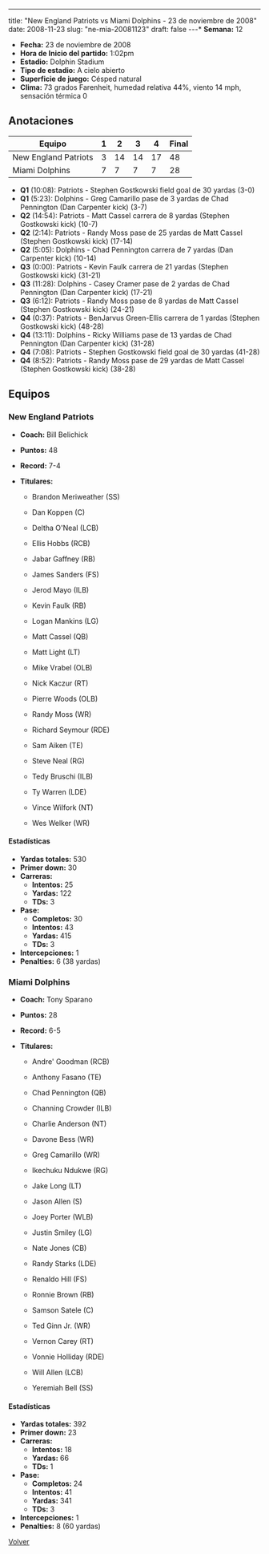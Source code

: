 ---
title: "New England Patriots vs Miami Dolphins - 23 de noviembre de 2008"
date: 2008-11-23
slug: "ne-mia-20081123"
draft: false
---* **Semana:** 12
* **Fecha:** 23 de noviembre de 2008
* **Hora de Inicio del partido:** 1:02pm
* **Estadio:** Dolphin Stadium
* **Tipo de estadio:** A cielo abierto
* **Superficie de juego:** Césped natural
* **Clima:** 73 grados Farenheit, humedad relativa 44%, viento 14 mph, sensación térmica 0




## Anotaciones
| Equipo | 1 | 2 | 3 | 4 | Final |
|--------|---|---|---|---|-------|
| New England Patriots  | 3 | 14 | 14 | 17  | 48 |
| Miami Dolphins  | 7 | 7 | 7 | 7  | 28 |
* **Q1** (10:08): Patriots - Stephen Gostkowski field goal de 30 yardas (3-0)
* **Q1** (5:23): Dolphins - Greg Camarillo pase de 3 yardas de Chad Pennington (Dan Carpenter kick) (3-7)
* **Q2** (14:54): Patriots - Matt Cassel carrera de 8 yardas (Stephen Gostkowski kick) (10-7)
* **Q2** (2:14): Patriots - Randy Moss pase de 25 yardas de Matt Cassel (Stephen Gostkowski kick) (17-14)
* **Q2** (5:05): Dolphins - Chad Pennington carrera de 7 yardas (Dan Carpenter kick) (10-14)
* **Q3** (0:00): Patriots - Kevin Faulk carrera de 21 yardas (Stephen Gostkowski kick) (31-21)
* **Q3** (11:28): Dolphins - Casey Cramer pase de 2 yardas de Chad Pennington (Dan Carpenter kick) (17-21)
* **Q3** (6:12): Patriots - Randy Moss pase de 8 yardas de Matt Cassel (Stephen Gostkowski kick) (24-21)
* **Q4** (0:37): Patriots - BenJarvus Green-Ellis carrera de 1 yardas (Stephen Gostkowski kick) (48-28)
* **Q4** (13:11): Dolphins - Ricky Williams pase de 13 yardas de Chad Pennington (Dan Carpenter kick) (31-28)
* **Q4** (7:08): Patriots - Stephen Gostkowski field goal de 30 yardas (41-28)
* **Q4** (8:52): Patriots - Randy Moss pase de 29 yardas de Matt Cassel (Stephen Gostkowski kick) (38-28)


## Equipos


### New England Patriots
* **Coach:** Bill Belichick
* **Puntos:** 48
* **Record:** 7-4
* **Titulares:** 

  * Brandon Meriweather (SS) 

  * Dan Koppen (C) 

  * Deltha O'Neal (LCB) 

  * Ellis Hobbs (RCB) 

  * Jabar Gaffney (RB) 

  * James Sanders (FS) 

  * Jerod Mayo (ILB) 

  * Kevin Faulk (RB) 

  * Logan Mankins (LG) 

  * Matt Cassel (QB) 

  * Matt Light (LT) 

  * Mike Vrabel (OLB) 

  * Nick Kaczur (RT) 

  * Pierre Woods (OLB) 

  * Randy Moss (WR) 

  * Richard Seymour (RDE) 

  * Sam Aiken (TE) 

  * Steve Neal (RG) 

  * Tedy Bruschi (ILB) 

  * Ty Warren (LDE) 

  * Vince Wilfork (NT) 

  * Wes Welker (WR) 

#### Estadísticas
* **Yardas totales:** 530
* **Primer down:** 30
* **Carreras:**
  * **Intentos:** 25
  * **Yardas:** 122
  * **TDs:** 3
* **Pase:**
  * **Completos:** 30
  * **Intentos:** 43
  * **Yardas:** 415
  * **TDs:** 3
* **Intercepciones:** 1
* **Penalties:** 6 (38 yardas)

### Miami Dolphins
* **Coach:** Tony Sparano
* **Puntos:** 28
* **Record:** 6-5
* **Titulares:** 

  * Andre' Goodman (RCB) 

  * Anthony Fasano (TE) 

  * Chad Pennington (QB) 

  * Channing Crowder (ILB) 

  * Charlie Anderson (NT) 

  * Davone Bess (WR) 

  * Greg Camarillo (WR) 

  * Ikechuku Ndukwe (RG) 

  * Jake Long (LT) 

  * Jason Allen (S) 

  * Joey Porter (WLB) 

  * Justin Smiley (LG) 

  * Nate Jones (CB) 

  * Randy Starks (LDE) 

  * Renaldo Hill (FS) 

  * Ronnie Brown (RB) 

  * Samson Satele (C) 

  * Ted Ginn Jr. (WR) 

  * Vernon Carey (RT) 

  * Vonnie Holliday (RDE) 

  * Will Allen (LCB) 

  * Yeremiah Bell (SS) 

#### Estadísticas
* **Yardas totales:** 392
* **Primer down:** 23
* **Carreras:**
  * **Intentos:** 18
  * **Yardas:** 66
  * **TDs:** 1
* **Pase:**
  * **Completos:** 24
  * **Intentos:** 41
  * **Yardas:** 341
  * **TDs:** 3
* **Intercepciones:** 1
* **Penalties:** 8 (60 yardas)


[Volver](/historia/2008)

